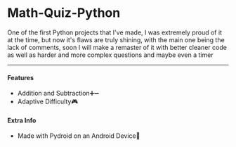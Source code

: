 # Math-Quiz-Python
One of the first Python projects that I've made, I was extremely proud of it at the time, but now it's flaws are truly shining, with the main one being the lack of comments, soon I will make a remaster of it with better cleaner code as well as harder and more complex questions and maybe even a timer

---

#### Features

- Addition and Subtraction➕➖
- Adaptive Difficulty🎮

#### Extra Info

- Made with Pydroid on an Android Device📱
